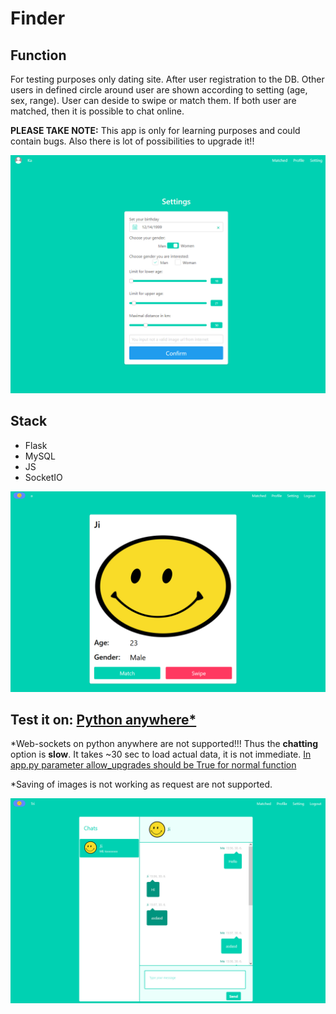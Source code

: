 # Finder
## Function
For testing purposes only dating site. After user registration to the DB. Other users in defined circle around user are shown according to setting (age, sex, range). User can deside to swipe or match them. If both user are matched, then it is possible to chat online.

__PLEASE TAKE NOTE:__ This app is only for learning purposes and could contain bugs. Also there is lot of possibilities to upgrade it!!

![Setting page where user can set up gender, age, range of circle and so on.](https://github.com/JiriSvacek/Finder/blob/master/pics/setting.PNG)
## Stack
* Flask
* MySQL
* JS
* SocketIO
  
![Other profile fr possible match](https://github.com/JiriSvacek/Finder/blob/master/pics/profiles.PNG)

## Test it on: [Python anywhere*](https://JiriSvacek.eu.pythonanywhere.com )

*Web-sockets on python anywhere are not supported!!! Thus the **chatting** option is **slow**. It takes ~30 sec to load actual data, it is not immediate. [In app.py parameter allow_upgrades should be True for normal function](https://github.com/JiriSvacek/Finder/blob/db825a9287312168a16b2372cebe9b1083dfc32a/app.py#L33)

*Saving of images is not working as request are not supported.

![Matched page, where matched users can chat to each other](https://github.com/JiriSvacek/Finder/blob/master/pics/matched_chat.PNG)
